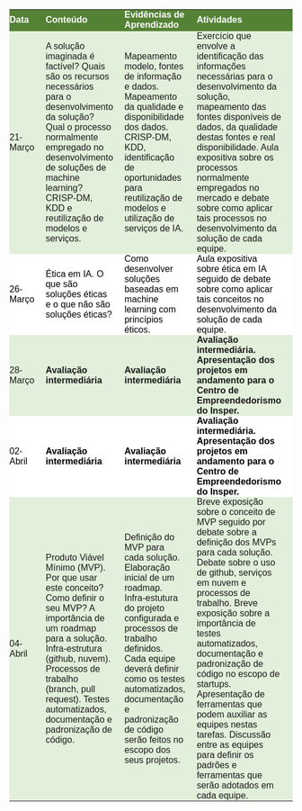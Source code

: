 <p><table class="dataframe">
  <thead>
    <tr style="text-align: right;">
      <th style = "background-color: #548235;font-family: Century Gothic, sans-serif;font-size: medium;color: #FFFFFF;text-align: left;border-bottom: 2px solid #548235;padding: 0px 20px 0px 0px;width: auto">Data</th>
      <th style = "background-color: #548235;font-family: Century Gothic, sans-serif;font-size: medium;color: #FFFFFF;text-align: left;border-bottom: 2px solid #548235;padding: 0px 20px 0px 0px;width: auto">Conteúdo</th>
      <th style = "background-color: #548235;font-family: Century Gothic, sans-serif;font-size: medium;color: #FFFFFF;text-align: left;border-bottom: 2px solid #548235;padding: 0px 20px 0px 0px;width: auto">Evidências de Aprendizado</th>
      <th style = "background-color: #548235;font-family: Century Gothic, sans-serif;font-size: medium;color: #FFFFFF;text-align: left;border-bottom: 2px solid #548235;padding: 0px 20px 0px 0px;width: auto">Atividades</th>
    </tr>
  </thead>
  <tbody>
    <tr>
      <td style = "background-color: #E2EFDA;font-family: Century Gothic, sans-serif;font-size: medium;text-align: left;padding: 0px 20px 0px 0px;width: auto">21-Março</td>
      <td style = "background-color: #E2EFDA;font-family: Century Gothic, sans-serif;font-size: medium;text-align: left;padding: 0px 20px 0px 0px;width: auto">A solução imaginada é factível? Quais são os recursos necessários para o desenvolvimento da solução? Qual o processo normalmente empregado no desenvolvimento de soluções de machine learning? CRISP-DM, KDD e reutilização de modelos e serviços.</td>
      <td style = "background-color: #E2EFDA;font-family: Century Gothic, sans-serif;font-size: medium;text-align: left;padding: 0px 20px 0px 0px;width: auto">Mapeamento modelo, fontes de informação e dados. Mapeamento da qualidade e disponibilidade dos dados. CRISP-DM, KDD, identificação de oportunidades para reutilização de modelos e utilização de serviços de IA.</td>
      <td style = "background-color: #E2EFDA;font-family: Century Gothic, sans-serif;font-size: medium;text-align: left;padding: 0px 20px 0px 0px;width: auto">Exercício que envolve a identificação das informações necessárias para o desenvolvimento da solução, mapeamento das fontes disponíveis de dados, da qualidade destas fontes e real disponibilidade. Aula expositiva sobre os processos normalmente empregados no mercado e debate sobre como aplicar tais processos no desenvolvimento da solução de cada equipe.</td>
    </tr>
    <tr>
      <td style = "background-color: white; color: black;font-family: Century Gothic, sans-serif;font-size: medium;text-align: left;padding: 0px 20px 0px 0px;width: auto">26-Março</td>
      <td style = "background-color: white; color: black;font-family: Century Gothic, sans-serif;font-size: medium;text-align: left;padding: 0px 20px 0px 0px;width: auto">Ética em IA. O que são soluções éticas e o que não são soluções éticas?</td>
      <td style = "background-color: white; color: black;font-family: Century Gothic, sans-serif;font-size: medium;text-align: left;padding: 0px 20px 0px 0px;width: auto">Como desenvolver soluções baseadas em machine learning com princípios éticos.</td>
      <td style = "background-color: white; color: black;font-family: Century Gothic, sans-serif;font-size: medium;text-align: left;padding: 0px 20px 0px 0px;width: auto">Aula expositiva sobre ética em IA seguido de debate sobre como aplicar tais conceitos no desenvolvimento da solução de cada equipe.</td>
    </tr>
    <tr>
      <td style = "background-color: #E2EFDA;font-family: Century Gothic, sans-serif;font-size: medium;text-align: left;padding: 0px 20px 0px 0px;width: auto">28-Março</td>
      <td style = "background-color: #E2EFDA;font-family: Century Gothic, sans-serif;font-size: medium;text-align: left;padding: 0px 20px 0px 0px;width: auto"><strong>Avaliação intermediária</strong></td>
      <td style = "background-color: #E2EFDA;font-family: Century Gothic, sans-serif;font-size: medium;text-align: left;padding: 0px 20px 0px 0px;width: auto"><strong>Avaliação intermediária</strong></td>
      <td style = "background-color: #E2EFDA;font-family: Century Gothic, sans-serif;font-size: medium;text-align: left;padding: 0px 20px 0px 0px;width: auto"><strong>Avaliação intermediária. Apresentação dos projetos em andamento para o Centro de Empreendedorismo do Insper.</strong></td>
    </tr>
    <tr>
      <td style = "background-color: white; color: black;font-family: Century Gothic, sans-serif;font-size: medium;text-align: left;padding: 0px 20px 0px 0px;width: auto">02-Abril</td>
      <td style = "background-color: white; color: black;font-family: Century Gothic, sans-serif;font-size: medium;text-align: left;padding: 0px 20px 0px 0px;width: auto"><strong>Avaliação intermediária</strong></td>
      <td style = "background-color: white; color: black;font-family: Century Gothic, sans-serif;font-size: medium;text-align: left;padding: 0px 20px 0px 0px;width: auto"><strong>Avaliação intermediária</strong></td>
      <td style = "background-color: white; color: black;font-family: Century Gothic, sans-serif;font-size: medium;text-align: left;padding: 0px 20px 0px 0px;width: auto"><strong>Avaliação intermediária. Apresentação dos projetos em andamento para o Centro de Empreendedorismo do Insper.</strong></td>
    </tr>
    <tr>
      <td style = "background-color: #E2EFDA;font-family: Century Gothic, sans-serif;font-size: medium;text-align: left;padding: 0px 20px 0px 0px;width: auto">04-Abril</td>
      <td style = "background-color: #E2EFDA;font-family: Century Gothic, sans-serif;font-size: medium;text-align: left;padding: 0px 20px 0px 0px;width: auto">Produto Viável Mínimo (MVP). Por que usar este conceito? Como definir o seu MVP? A importância de um roadmap para a solução. Infra-estrutura (github, nuvem). Processos de trabalho (branch, pull request). Testes automatizados, documentação e padronização de código.</td>
      <td style = "background-color: #E2EFDA;font-family: Century Gothic, sans-serif;font-size: medium;text-align: left;padding: 0px 20px 0px 0px;width: auto">Definição do MVP para cada solução. Elaboração inicial de um roadmap. Infra-estutura do projeto configurada e processos de trabalho definidos. Cada equipe deverá definir como os testes automatizados, documentação e padronização de código serão feitos no escopo dos seus projetos.</td>
      <td style = "background-color: #E2EFDA;font-family: Century Gothic, sans-serif;font-size: medium;text-align: left;padding: 0px 20px 0px 0px;width: auto">Breve exposição sobre o conceito de MVP seguido por debate sobre a definição dos MVPs para cada solução. Debate sobre o uso de github, serviços em nuvem e processos de trabalho. Breve exposição sobre a importância de testes automatizados, documentação e padronização de código no escopo de startups. Apresentação de ferramentas que podem auxiliar as equipes nestas tarefas. Discussão entre as equipes para definir os padrões e ferramentas que serão adotados em cada equipe.</td>
    </tr>
  </tbody>
</table></p>